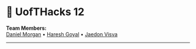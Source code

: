 # 🚀 UofTHacks 12

**Team Members:**  
[Daniel Morgan](#) • [Haresh Goyal](#) • [Jaedon Visva](#)

---
